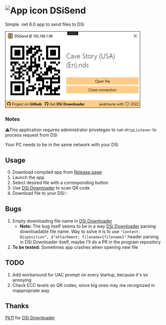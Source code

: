# ![App icon](https://github.com/awkitsune/DSiSend/blob/master/DSiSend/icon.ico) DSiSend

Simple .net 6.0 app to send files to DSi

![App screenshot](https://github.com/awkitsune/DSiSend/blob/master/appScreenshot1.png)

### Notes

⚠This application requires administrator priveleges to run `HttpListener` to process request from DSi

Your PC needs to be in the same network with your DSi

## Usage
0. Download compiled app from [Release page](https://github.com/awkitsune/DSiSend/releases/latest)
1. Launch the app
2. Select desired file with a corresponding button
3. Use [DSi Downloader](https://github.com/Epicpkmn11/dsidl) to scan QR code
4. Download file to your DSi✨

## Bugs
1. Empty downloading file name in [DSi Downloader](https://github.com/Epicpkmn11/dsidl)
    - __Note:__ The bug itself seems to be in a way [DSi Downloader](https://github.com/Epicpkmn11/dsidl) parsing downloadable file name. Way to solve it is to use `"Content-Disposition", $"attachment; filename={filename}"` header parsing in DSi Downloader itself, maybe I'll do a PR in the program repository 
2. __To be tested:__ Sometimes app crashes when opening new file

## TODO
1. Add workaround for UAC prompt on every startup, because it's so annoying
2. Check ECC levels on QR codes, since big ones may me recognized in inappropriate way

## Thanks
[Pk11](https://github.com/Epicpkmn11) for [DSi Downloader](https://github.com/Epicpkmn11/dsidl)
